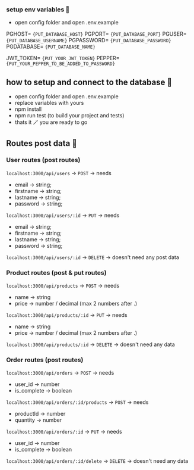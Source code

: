 ### setup env variables 📌
- open config folder and open .env.example
  
PGHOST= `{PUT_DATABASE_HOST}`
PGPORT= `{PUT_DATABASE_PORT}`
PGUSER= `{PUT_DATABASE_USERNAME}`
PGPASSWORD= `{PUT_DATABASE_PASSWORD}`
PGDATABASE= `{PUT_DATABASE_NAME}`

JWT_TOKEN= `{PUT_YOUR_JWT_TOKEN}`
PEPPER= `{PUT_YOUR_PEPPER_TO_BE_ADDED_TO_PASSWORD}`

## how to setup and connect to the database 📌
- open config folder and open .env.example
- replace variables with yours
- npm install
- npm run test (to build your project and tests)
- thats it 🪄 you are ready to go


## Routes post data 📌

### User routes (post routes)
`localhost:3000/api/users` -> `POST` -> needs 
- email -> string;
- firstname -> string;
- lastname -> string;
- password -> string;

`localhost:3000/api/users/:id` -> `PUT` -> needs
- email -> string;
- firstname -> string;
- lastname -> string;
- password -> string;

`localhost:3000/api/users/:id` -> `DELETE` -> doesn't need any post data


### Product routes (post & put routes)
`localhost:3000/api/products` -> `POST` -> needs
- name -> string
- price -> number / decimal (max 2 numbers after .)

`localhost:3000/api/products/:id` -> `PUT` -> needs
- name -> string
- price -> number / decimal (max 2 numbers after .)

`localhost:3000/api/products/:id` -> `DELETE` -> doesn't need any data

### Order routes (post routes)
`localhost:3000/api/orders` -> `POST` -> needs
- user_id -> number
- is_complete -> boolean

`localhost:3000/api/orders/:id/products` -> `POST` -> needs
- productId -> number
- quantity -> number

`localhost:3000/api/orders/:id` -> `PUT` -> needs
- user_id -> number
- is_complete -> boolean

`localhost:3000/api/orders/:id/delete` -> `DELETE` -> doesn't need any data